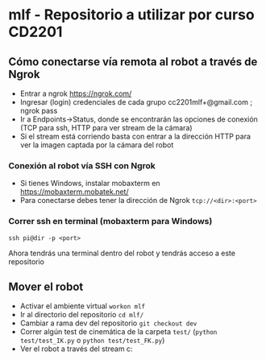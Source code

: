 # mlf - Repositorio a utilizar por curso CD2201

## Cómo conectarse vía remota al robot a través de Ngrok
- Entrar a ngrok https://ngrok.com/
- Ingresar (login) credenciales de cada grupo cc2201mlf+<project group>@gmail.com ; ngrok pass
- Ir a Endpoints->Status, donde se encontrarán las opciones de conexión (TCP para ssh, HTTP para ver stream de la cámara)
- Si el stream está corriendo basta con entrar a la dirección HTTP para ver la imagen captada por la cámara del robot
### Conexión al robot vía SSH con Ngrok
- Si tienes Windows, instalar mobaxterm en https://mobaxterm.mobatek.net/
- Para conectarse debes tener la dirección de Ngrok
  ``` tcp://<dir>:<port> ```
  
### Correr ssh en terminal (mobaxterm para Windows)
```
ssh pi@dir -p <port>
```
Ahora tendrás una terminal dentro del robot y tendrás acceso a este repositorio
  
## Mover el robot

- Activar el ambiente virtual ```workon mlf```
- Ir al directorio del repositorio ```cd mlf/```
- Cambiar a rama dev del repositorio ```git checkout dev```
- Correr algún test de cinemática de la carpeta ```test/``` (```python test/test_IK.py``` o ```python test/test_FK.py```)
- Ver el robot a través del stream c:

